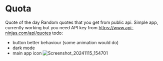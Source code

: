 # Quota
 Quote of the day
Random quotes that you get from public api. Simple app, currently working but you need API key from 
https://www.api-ninjas.com/api/quotes
todo:
- button better behaviour (some animation would do)
- dark mode
- main app icon
![Screenshot_20241115_154701](https://github.com/user-attachments/assets/fd9fdda8-3436-4b53-998d-e047f63b5576)

